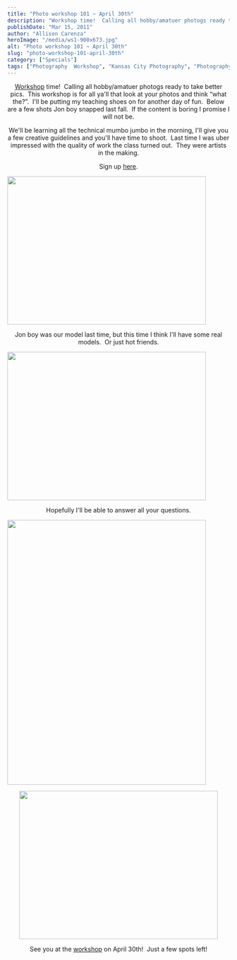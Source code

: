 ```yaml
---
title: "Photo workshop 101 ~ April 30th"
description: "Workshop time!  Calling all hobby/amatuer photogs ready to take better pics.  This workshop is for all ya&apos;ll that look at "
publishDate: "Mar 15, 2011"
author: "Allison Carenza"
heroImage: "/media/ws1-900x673.jpg"
alt: "Photo workshop 101 ~ April 30th"
slug: "photo-workshop-101-april-30th"
category: ["Specials"]
tags: ["Photography  Workshop", "Kansas City Photography", "Photography Workshop"]
---
```


<p style="text-align: center;"><a href="http://www.allisoncarenza.com/the-workshop">Workshop</a> time!  Calling all hobby/amatuer photogs ready to take better pics.  This workshop is for all ya&apos;ll that look at your photos and think &#8220;what the?&#8221;.  I&apos;ll be putting my teaching shoes on for another day of fun.  Below are a few shots Jon boy snapped last fall.  If the content is boring I promise I will not be.</p>
<p style="text-align: center;">We&apos;ll be learning all the technical mumbo jumbo in the morning, I&apos;ll give you a few creative guidelines and you&apos;ll have time to shoot.  Last time I was uber impressed with the quality of work the class turned out.  They were artists in the making.</p>
<p style="text-align: center;">Sign up <a href="http://www.allisoncarenza.com/the-workshop">here</a>.</p>
<p style="text-align: center;">
<p><a rel="attachment wp-att-2082" href="http://www.allisoncarenza.com/portraits/boudior/2080-revision-2/"><img class="aligncenter size-large wp-image-2082" title="ws1" src="http:/media/ws1-900x673.jpg" alt="" width="450" height="336" /></a></p>
<p style="text-align: center;">Jon boy was our model last time, but this time I think I&apos;ll have some real models.  Or just hot friends.</p>
<p><a rel="attachment wp-att-2084" href="http://www.allisoncarenza.com/portraits/maternity/2083-revision/"><img class="aligncenter size-large wp-image-2084" title="ws3" src="http:/media/ws3-900x673.jpg" alt="" width="450" height="336" /></a></p>
<p style="text-align: center;">Hopefully I&apos;ll be able to answer all your questions.</p>
<p><a rel="attachment wp-att-2083" href="http://www.allisoncarenza.com/portraits/maternity/"><img class="aligncenter size-large wp-image-2083" title="ws2" src="http:/media/ws2-675x900.jpg" alt="" width="450" height="600" /></a></p>
<p style="text-align: center;">
<p style="text-align: center;"><a rel="attachment wp-att-2085" href="http://www.allisoncarenza.com/portraits/babies/"><img class="aligncenter size-large wp-image-2085" title="ws4" src="http:/media/ws4-900x673.jpg" alt="" width="450" height="336" /></a></p>
<p style="text-align: center;">See you at the <a href="http://www.allisoncarenza.com/the-workshop">workshop</a> on April 30th!  Just a few spots left!</p>
